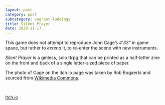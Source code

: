 ```yaml
---
layout: post
category: post
subcategory: vagrant-ludology
title: Silent Prayer
date: 2020-11-17
---
```


This game does not attempt to reproduce John Cage’s *4’33”* in game space, but rather to *extend* it, to re-enter the scene with new instruments.

*Silent Prayer* is a gmless, solo ttrpg that can be printed as a half-letter zine on the front and back of a single letter-sized piece of paper.

The photo of Cage on the itch.io page was taken by Rob Bogaerts and sourced from [Wikimedia Commons](https://commons.wikimedia.org/wiki/File:Opdracht_GPD_componist_John_Cage_,_kop,_Bestanddeelnr_934-2728.jpg).

<br>

[Itch.io](https://steinea.itch.io/silent-prayer)
